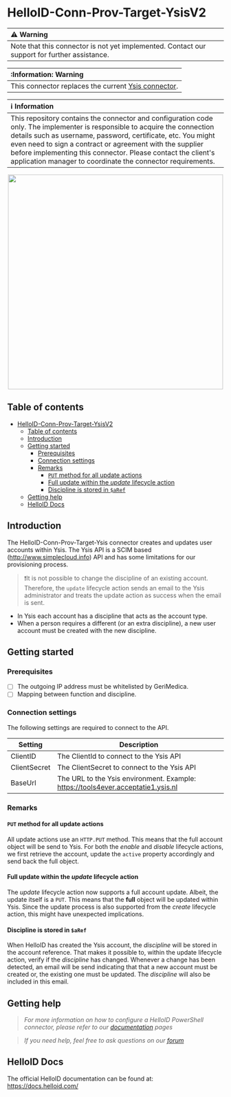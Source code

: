 # HelloID-Conn-Prov-Target-YsisV2
| :warning: Warning |
|:---------------------------|
| Note that this connector is not yet implemented. Contact our support for further assistance.       |

| :Information: Warning |
|:---------------------------|
| This connector replaces the current [Ysis connector](https://github.com/Tools4everBV/HelloID-Conn-Prov-Target-Ysis).  |


| :information_source: Information |
|:---------------------------|
| This repository contains the connector and configuration code only. The implementer is responsible to acquire the connection details such as username, password, certificate, etc. You might even need to sign a contract or agreement with the supplier before implementing this connector. Please contact the client's application manager to coordinate the connector requirements.       |


<p align="center">
  <img src="https://www.tools4ever.nl/connector-logos/ysis-logo.png" width="500">
</p>

## Table of contents

- [HelloID-Conn-Prov-Target-YsisV2](#helloid-conn-prov-target-ysisv2)
  - [Table of contents](#table-of-contents)
  - [Introduction](#introduction)
  - [Getting started](#getting-started)
    - [Prerequisites](#prerequisites)
    - [Connection settings](#connection-settings)
    - [Remarks](#remarks)
      - [`PUT` method for all update actions](#put-method-for-all-update-actions)
      - [Full update within the _update_ lifecycle action](#full-update-within-the-update-lifecycle-action)
      - [Discipline is stored in `$aRef`](#discipline-is-stored-in-aref)
  - [Getting help](#getting-help)
  - [HelloID Docs](#helloid-docs)

## Introduction

The HelloID-Conn-Prov-Target-Ysis connector creates and updates user accounts within Ysis. The Ysis API is a SCIM based (http://www.simplecloud.info) API and has some limitations for our provisioning process.

>:exclamation:It is not possible to change the discipline of an existing account. Therefore, the `update` lifecycle action sends an email to the Ysis administrator and treats the update action as success when the email is sent.

- In Ysis each account has a discipline that acts as the account type.
- When a person requires a different (or an extra discipline), a new user account must be created with the new discipline.

## Getting started

### Prerequisites

- [ ] The outgoing IP address must be whitelisted by GeriMedica.
- [ ] Mapping between function and discipline.

### Connection settings

The following settings are required to connect to the API.

| Setting     | Description |
| ------------ | ----------- |
| ClientID     | The ClientId to connect to the Ysis API   |
| ClientSecret | The ClientSecret to connect to the Ysis API  |
| BaseUrl      | The URL to the Ysis environment. Example: https://tools4ever.acceptatie1.ysis.nl

### Remarks

#### `PUT` method for all update actions

All update actions use an `HTTP.PUT` method. This means that the full account object will be send to Ysis. For both the _enable_ and _disable_ lifecycle actions, we first retrieve the account, update the `active` property accordingly and send back the full object.

#### Full update within the _update_ lifecycle action

The _update_ lifecycle action now supports a full account update. Albeit, the update itself is a `PUT`. This means that the __full__ object will be updated within Ysis. Since the update process is also supported from the _create_ lifecycle action, this might have unexpected implications.

#### Discipline is stored in `$aRef`

When HelloID has created the Ysis account, the _discipline_ will be stored in the account reference. That makes it possible to, within the update lifecycle action, verify if the _discipline_ has changed. Whenever a change has been detected, an email will be send indicating that that a new account must be created or, the existing one must be updated. The _discipline_ will also be included in this email.

## Getting help

> _For more information on how to configure a HelloID PowerShell connector, please refer to our [documentation](https://docs.helloid.com/hc/en-us/articles/360012557600-Configure-a-custom-PowerShell-source-system) pages_

> _If you need help, feel free to ask questions on our [forum](https://forum.helloid.com)_

## HelloID Docs

The official HelloID documentation can be found at: https://docs.helloid.com/

